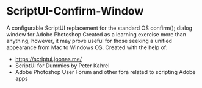 # ScriptUI-Confirm-Window
A configurable ScriptUI replacement for the standard OS confirm(); dialog window for Adobe Photoshop Created as a learning exercise more than anything, however, it may prove useful for those seeking a unified appearance from Mac to Windows OS. Created with the help of:

* https://scriptui.joonas.me/
* ScriptUI for Dummies by Peter Kahrel
* Adobe Photoshop User Forum and other fora related to scripting Adobe apps
